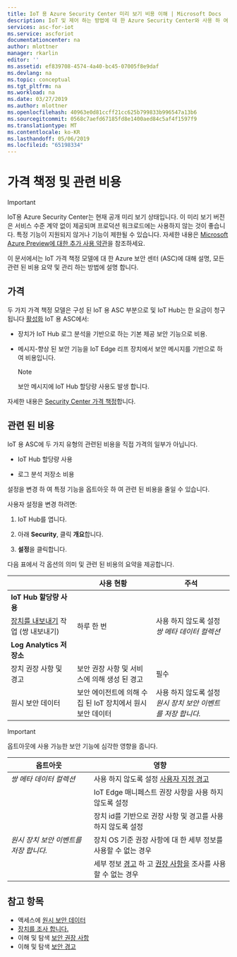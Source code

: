 ```yaml
---
title: IoT 용 Azure Security Center 미리 보기 비용 이해 | Microsoft Docs
description: IoT 및 제어 하는 방법에 대 한 Azure Security Center와 사용 하 여 관련 비용에 알아봅니다.
services: asc-for-iot
ms.service: ascforiot
documentationcenter: na
author: mlottner
manager: rkarlin
editor: ''
ms.assetid: ef839708-4574-4a40-bc45-07005f8e9daf
ms.devlang: na
ms.topic: conceptual
ms.tgt_pltfrm: na
ms.workload: na
ms.date: 03/27/2019
ms.author: mlottner
ms.openlocfilehash: 40963e0d81ccff21cc625b799833b996547a13b6
ms.sourcegitcommit: 0568c7aefd67185fd8e1400aed84c5af4f1597f9
ms.translationtype: MT
ms.contentlocale: ko-KR
ms.lasthandoff: 05/06/2019
ms.locfileid: "65198334"
---
```

# <a name="pricing-and-associated-costs"></a>가격 책정 및 관련 비용

> [!IMPORTANT]
> IoT용 Azure Security Center는 현재 공개 미리 보기 상태입니다.
> 이 미리 보기 버전은 서비스 수준 계약 없이 제공되며 프로덕션 워크로드에는 사용하지 않는 것이 좋습니다. 특정 기능이 지원되지 않거나 기능이 제한될 수 있습니다. 자세한 내용은 [Microsoft Azure Preview에 대한 추가 사용 약관](https://azure.microsoft.com/support/legal/preview-supplemental-terms/)을 참조하세요.

이 문서에서는 IoT 가격 책정 모델에 대 한 Azure 보안 센터 (ASC)에 대해 설명, 모든 관련 된 비용 요약 및 관리 하는 방법에 설명 합니다.

## <a name="pricing"></a>가격

두 가지 가격 책정 모델은 구성 된 IoT 용 ASC 부분으로 및 IoT Hub는 한 요금이 청구 됩니다 [활성화](quickstart-onboard-iot-hub.md) IoT 용 ASC에서:

- 장치가 IoT Hub 로그 분석을 기반으로 하는 기본 제공 보안 기능으로 비용.

- 메시지-향상 된 보안 기능을 IoT Edge 리프 장치에서 보안 메시지를 기반으로 하 여 비용입니다.

  >[!Note]
  > 보안 메시지에 IoT Hub 할당량 사용도 발생 합니다.

자세한 내용은 [Security Center 가격 책정](https://azure.microsoft.com/pricing/details/security-center/)합니다.

## <a name="associated-costs"></a>관련 된 비용

IoT 용 ASC에 두 가지 유형의 관련된 비용을 직접 가격의 일부가 아닙니다.

- IoT Hub 할당량 사용

- 로그 분석 저장소 비용

설정을 변경 하 여 특정 기능을 옵트아웃 하 여 관련 된 비용을 줄일 수 있습니다.

사용자 설정을 변경 하려면:

1. IoT Hub를 엽니다.

2. 아래 **Security**, 클릭 **개요**합니다.

3. **설정**을 클릭합니다.

다음 표에서 각 옵션의 의미 및 관련 된 비용의 요약을 제공합니다.

|     | 사용 현황 | 주석 |
| --- | --- | --- |
| **IoT Hub 할당량 사용** |  |
| [장치를 내보내기](https://docs.microsoft.com/azure/iot-hub/iot-hub-bulk-identity-mgmt#export-devices) 작업 (쌍 내보내기) | 하루 한 번 | 사용 하지 않도록 설정 _쌍 메타 데이터 컬렉션_ |
| **Log Analytics 저장소** |  |
| 장치 권장 사항 및 경고| 보안 권장 사항 및 서비스에 의해 생성 된 경고 | 필수 |
| 원시 보안 데이터| 보안 에이전트에 의해 수집 된 IoT 장치에서 원시 보안 데이터 | 사용 하지 않도록 설정 _원시 장치 보안 이벤트를 저장 합니다._ |

>[!Important]
> 옵트아웃에 사용 가능한 보안 기능에 심각한 영향을 줍니다.
  
| 옵트아웃 | 영향 |
| --- | --- |
| _쌍 메타 데이터 컬렉션_ | 사용 하지 않도록 설정 [사용자 지정 경고](quickstart-create-custom-alerts.md) |
| | IoT Edge 매니페스트 권장 사항을 사용 하지 않도록 설정 |
| | 장치 id를 기반으로 권장 사항 및 경고를 사용 하지 않도록 설정 |
| _원시 장치 보안 이벤트를 저장 합니다._ | 장치 OS 기준 권장 사항에 대 한 세부 정보를 사용할 수 없는 경우 |
| | 세부 정보 [경고](concept-security-alerts.md) 하 고 [권장 사항을](concept-recommendations.md) 조사를 사용할 수 없는 경우 |


## <a name="see-also"></a>참고 항목

- 액세스에 [원시 보안 데이터](how-to-security-data-access.md)
- [장치를 조사 합니다.](how-to-investigate-device.md)
- 이해 및 탐색 [보안 권장 사항](concept-recommendations.md)
- 이해 및 탐색 [보안 경고](concept-security-alerts.md)
